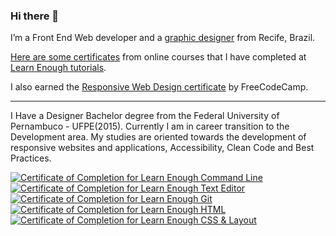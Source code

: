 ### Hi there 👋
I’m a Front End Web developer and a <a href="https://www.behance.net/ludeoliveira" target="_blank">graphic designer</a> from Recife, Brazil. <a href= "https://www.learnenough.com/certificates/luludeolive" target="_blank">
  
Here are some certificates</a> from online courses that I have completed at <a href="https://www.learnenough.com/" target="_blank"> Learn Enough tutorials</a>.<br> 

<p>I also earned the <a href="https://www.freecodecamp.org/certification/luciana_de_oliveira/responsive-web-design" target="_blank">Responsive Web Design certificate</a> by FreeCodeCamp.</p><hr>

I Have a Designer Bachelor degree from the Federal University of Pernambuco - UFPE(2015). Currently I am in career transition to the Development area. My studies are oriented towards the development of responsive websites and applications, Accessibility, Clean Code and Best Practices.

<a href="https://www.learnenough.com/certificates/luludeolive" target="_blank"><img src="https://www.learnenough.com/certificates/luludeolive/command-line-tutorial.svg" alt="Certificate of Completion for Learn Enough Command Line"></a><a href="https://www.learnenough.com/certificates/luludeolive"><img src="https://www.learnenough.com/certificates/luludeolive/text-editor-tutorial.svg" alt="Certificate of Completion for Learn Enough Text Editor"></a><a href="https://www.learnenough.com/certificates/luludeolive"><img src="https://www.learnenough.com/certificates/luludeolive/git-tutorial.svg" alt="Certificate of Completion for Learn Enough Git"></a><a href="https://www.learnenough.com/certificates/luludeolive"><img src="https://www.learnenough.com/certificates/luludeolive/html-tutorial.svg" alt="Certificate of Completion for Learn Enough HTML"></a><a href="https://www.learnenough.com/certificates/luludeolive"><img src="https://www.learnenough.com/certificates/luludeolive/css-and-layout-tutorial.svg" alt="Certificate of Completion for Learn Enough CSS &amp; Layout"></a>

<!--
**ludeoliveira/ludeoliveira** is a ✨ _special_ ✨ repository because its `README.md` (this file) appears on your GitHub profile.


